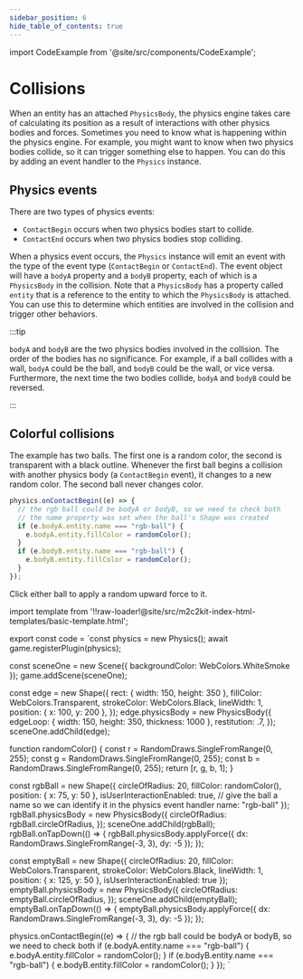 ```yaml
---
sidebar_position: 6
hide_table_of_contents: true
---
```


import CodeExample from '@site/src/components/CodeExample';

# Collisions

When an entity has an attached `PhysicsBody`, the physics engine takes care of calculating its position as a result of interactions with other physics bodies and forces. Sometimes you need to know what is happening within the physics engine. For example, you might want to know when two physics bodies collide, so it can trigger something else to happen. You can do this by adding an event handler to the `Physics` instance. 

## Physics events

There are two types of physics events:

- `ContactBegin` occurs when two physics bodies start to collide.
- `ContactEnd` occurs when two physics bodies stop colliding.

When a physics event occurs, the `Physics` instance will emit an event with the type of the event type (`ContactBegin` or `ContactEnd`). The event object will have a `bodyA` property and a `bodyB` property, each of which is a `PhysicsBody` in the collision. Note that a `PhysicsBody` has a property called `entity` that is a reference to the entity to which the `PhysicsBody` is attached. You can use this to determine which entities are involved in the collision and trigger other behaviors.

:::tip

`bodyA` and `bodyB` are the two physics bodies involved in the collision. The order of the bodies has no significance. For example, if a ball collides with a wall, `bodyA` could be the ball, and  `bodyB` could be the wall, or vice versa. Furthermore, the next time the two bodies collide,  `bodyA` and `bodyB` could be reversed.

:::

## Colorful collisions

The example has two balls. The first one is a random color, the second is transparent with a black outline. Whenever the first ball begins a collision with another physics body (a `ContactBegin` event), it changes to a new random color. The second ball never changes color.

```js
physics.onContactBegin((e) => {
  // the rgb ball could be bodyA or bodyB, so we need to check both
  // the name property was set when the ball's Shape was created
  if (e.bodyA.entity.name === "rgb-ball") {
    e.bodyA.entity.fillColor = randomColor();
  }
  if (e.bodyB.entity.name === "rgb-ball") {
    e.bodyB.entity.fillColor = randomColor();
  }
});
```

Click either ball to apply a random upward force to it.

import template from '!!raw-loader!@site/src/m2c2kit-index-html-templates/basic-template.html';

export const code = `const physics = new Physics();
await game.registerPlugin(physics);
 
const sceneOne = new Scene({ backgroundColor: WebColors.WhiteSmoke });
game.addScene(sceneOne);
 
const edge = new Shape({
  rect: { width: 150, height: 350 },
  fillColor: WebColors.Transparent,
  strokeColor: WebColors.Black,
  lineWidth: 1,
  position: { x: 100, y: 200 },
});
edge.physicsBody = new PhysicsBody({
  edgeLoop: { width: 150, height: 350, thickness: 1000 },
  restitution: .7,
});
sceneOne.addChild(edge);
 
function randomColor() {
  const r = RandomDraws.SingleFromRange(0, 255);
  const g = RandomDraws.SingleFromRange(0, 255);
  const b = RandomDraws.SingleFromRange(0, 255);
  return [r, g, b, 1];
}
 
const rgbBall = new Shape({
  circleOfRadius: 20,
  fillColor: randomColor(),
  position: { x: 75, y: 50 },
  isUserInteractionEnabled: true,
  // give the ball a name so we can identify it in the physics event handler
  name: "rgb-ball"
});
rgbBall.physicsBody = new PhysicsBody({
  circleOfRadius: rgbBall.circleOfRadius,
});
sceneOne.addChild(rgbBall);
rgbBall.onTapDown(() => {
  rgbBall.physicsBody.applyForce({ dx: RandomDraws.SingleFromRange(-3, 3), dy: -5 });
});
 
const emptyBall = new Shape({
  circleOfRadius: 20,
  fillColor: WebColors.Transparent,
  strokeColor: WebColors.Black,
  lineWidth: 1,
  position: { x: 125, y: 50 },
  isUserInteractionEnabled: true
});
emptyBall.physicsBody = new PhysicsBody({
  circleOfRadius: emptyBall.circleOfRadius,
});
sceneOne.addChild(emptyBall);
emptyBall.onTapDown(() => {
  emptyBall.physicsBody.applyForce({ dx: RandomDraws.SingleFromRange(-3, 3), dy: -5 });
});
 
physics.onContactBegin((e) => {
  // the rgb ball could be bodyA or bodyB, so we need to check both
  if (e.bodyA.entity.name === "rgb-ball") {
    e.bodyA.entity.fillColor = randomColor();
  }
  if (e.bodyB.entity.name === "rgb-ball") {
    e.bodyB.entity.fillColor = randomColor();
  }
});
`

<CodeExample code={code} template={template} console="true"/>
